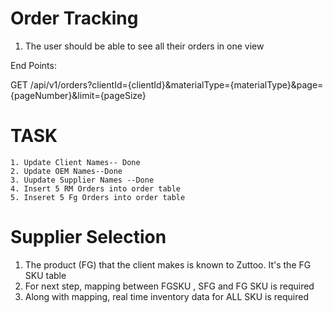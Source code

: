 # Order Tracking

1. The user should be able to see all their orders in one view

End Points:

   GET /api/v1/orders?clientId={clientId}&materialType={materialType}&page={pageNumber}&limit={pageSize}


# TASK
    1. Update Client Names-- Done
    2. Update OEM Names--Done
    3. Uupdate Supplier Names --Done
    4. Insert 5 RM Orders into order table
    5. Inseret 5 Fg Orders into order table


# Supplier Selection
   1. The product (FG) that the client makes is known to Zuttoo. It's the FG SKU table
   2. For next step, mapping between FGSKU , SFG and FG SKU is required
   3. Along with mapping, real time inventory data for ALL SKU is required
